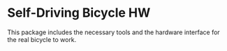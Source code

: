 # Self-Driving Bicycle HW
This package includes the necessary tools and the hardware interface for the real bicycle to work.